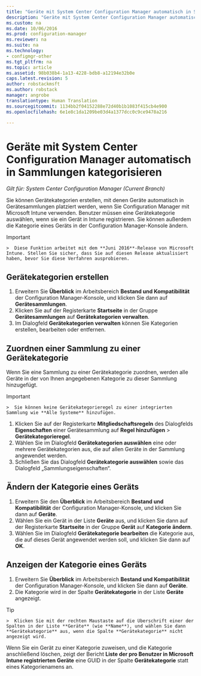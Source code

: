 ```yaml
---
title: "Geräte mit System Center Configuration Manager automatisch in Sammlungen kategorisieren | System Center Configuration Manager"
description: "Geräte mit System Center Configuration Manager automatisch in Sammlungen kategorisieren."
ms.custom: na
ms.date: 10/06/2016
ms.prod: configuration-manager
ms.reviewer: na
ms.suite: na
ms.technology:
- configmgr-other
ms.tgt_pltfrm: na
ms.topic: article
ms.assetid: 98b038b4-1a13-4228-bdb8-a12194e32b0e
caps.latest.revision: 5
author: robstackmsft
ms.author: robstack
manager: angrobe
translationtype: Human Translation
ms.sourcegitcommit: 1134bb2f04152288e72d40b1b1083f415cb4e900
ms.openlocfilehash: 6e1e8c1da1209be03d4a1377dcc0c9ce9478a216

---
```

# <a name="automatically-categorize-devices-into-collections-with-system-center-configuration-manager"></a>Geräte mit System Center Configuration Manager automatisch in Sammlungen kategorisieren

*Gilt für: System Center Configuration Manager (Current Branch)*

Sie können Gerätekategorien erstellen, mit denen Geräte automatisch in Gerätesammlungen platziert werden, wenn Sie Configuration Manager mit Microsoft Intune verwenden. Benutzer müssen eine Gerätekategorie auswählen, wenn sie ein Gerät in Intune registrieren. Sie können außerdem die Kategorie eines Geräts in der Configuration Manager-Konsole ändern.

> [!IMPORTANT]  
    >  Diese Funktion arbeitet mit dem **Juni 2016**-Release von Microsoft Intune. Stellen Sie sicher, dass Sie auf diesen Release aktualisiert haben, bevor Sie diese Verfahren ausprobieren.

## <a name="create-device-categories"></a>Gerätekategorien erstellen

1.  Erweitern Sie **Überblick** im Arbeitsbereich **Bestand und Kompatibilität** der Configuration Manager-Konsole, und klicken Sie dann auf **Gerätesammlungen**.
2.  Klicken Sie auf der Registerkarte **Startseite** in der Gruppe **Gerätesammlungen** auf **Gerätekategorien verwalten**.
3.  Im Dialogfeld **Gerätekategorien verwalten** können Sie Kategorien erstellen, bearbeiten oder entfernen.

## <a name="associate-a-collection-with-a-device-category"></a>Zuordnen einer Sammlung zu einer Gerätekategorie

Wenn Sie eine Sammlung zu einer Gerätekategorie zuordnen, werden alle Geräte in der von Ihnen angegebenen Kategorie zu dieser Sammlung hinzugefügt.

> [!IMPORTANT]  
    >  Sie können keine Gerätekategorieregel zu einer integrierten Sammlung wie **Alle Systeme** hinzufügen.

1.  Klicken Sie auf der Registerkarte **Mitgliedschaftsregeln** des Dialogfelds **Eigenschaften** einer Gerätesammlung auf **Regel hinzufügen** > **Gerätekategorieregel**.
2.  Wählen Sie im Dialogfeld **Gerätekategorien auswählen** eine oder mehrere Gerätekategorien aus, die auf allen Geräte in der Sammlung angewendet werden.
3.  Schließen Sie das Dialogfeld **Gerätekategorie auswählen** sowie das Dialogfeld „Sammlungseigenschaften“.


## <a name="change-the-category-of-a-device"></a>Ändern der Kategorie eines Geräts

1.  Erweitern Sie den **Überblick** im Arbeitsbereich **Bestand und Kompatibilität** der Configuration Manager-Konsole, und klicken Sie dann auf **Geräte**.
2.  Wählen Sie ein Gerät in der Liste **Geräte** aus, und klicken Sie dann auf der Registerkarte **Startseite** in der Gruppe **Gerät** auf **Kategorie ändern**.
3.  Wählen Sie im Dialogfeld **Gerätekategorie bearbeiten** die Kategorie aus, die auf dieses Gerät angewendet werden soll, und klicken Sie dann auf **OK**.

## <a name="view-which-category-a-device-belongs-to"></a>Anzeigen der Kategorie eines Geräts

1.  Erweitern Sie **Überblick** im Arbeitsbereich **Bestand und Kompatibilität** der Configuration Manager-Konsole, und klicken Sie dann auf **Geräte**.
2.  Die Kategorie wird in der Spalte **Gerätekategorie** in der Liste **Geräte** angezeigt.
> [!TIP]  
    >  Klicken Sie mit der rechten Maustaste auf die Überschrift einer der Spalten in der Liste **Geräte** (wie **Name**), und wählen Sie dann **Gerätekategorie** aus, wenn die Spalte **Gerätekategorie** nicht angezeigt wird.

Wenn Sie ein Gerät zu einer Kategorie zuweisen, und die Kategorie anschließend löschen, zeigt der Bericht **Liste der pro Benutzer in Microsoft Intune registrierten Geräte** eine GUID in der Spalte **Gerätekategorie** statt eines Kategorienamens an.



<!--HONumber=Nov16_HO1-->


